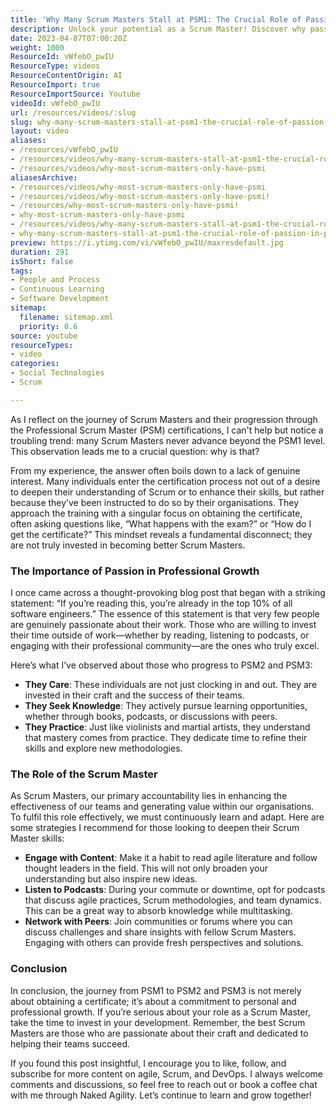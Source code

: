 ```yaml
---
title: 'Why Many Scrum Masters Stall at PSM1: The Crucial Role of Passion in Professional Growth'
description: Unlock your potential as a Scrum Master! Discover why passion fuels progression from PSM1 to PSM2 and PSM3 in our latest blog post.
date: 2023-04-07T07:00:20Z
weight: 1000
ResourceId: vWfebO_pwIU
ResourceType: videos
ResourceContentOrigin: AI
ResourceImport: true
ResourceImportSource: Youtube
videoId: vWfebO_pwIU
url: /resources/videos/:slug
slug: why-many-scrum-masters-stall-at-psm1-the-crucial-role-of-passion-in-professional-growth
layout: video
aliases:
- /resources/vWfebO_pwIU
- /resources/videos/why-many-scrum-masters-stall-at-psm1-the-crucial-role-of-passion-in-professional-growth
- /resources/videos/why-most-scrum-masters-only-have-psmi
aliasesArchive:
- /resources/videos/why-most-scrum-masters-only-have-psmi
- /resources/videos/why-most-scrum-masters-only-have-psmi!
- /resources/why-most-scrum-masters-only-have-psmi!
- why-most-scrum-masters-only-have-psmi
- /resources/videos/why-many-scrum-masters-stall-at-psm1-the-crucial-role-of-passion-in-professional-growth
- why-many-scrum-masters-stall-at-psm1-the-crucial-role-of-passion-in-professional-growth
preview: https://i.ytimg.com/vi/vWfebO_pwIU/maxresdefault.jpg
duration: 291
isShort: false
tags:
- People and Process
- Continuous Learning
- Software Development
sitemap:
  filename: sitemap.xml
  priority: 0.6
source: youtube
resourceTypes:
- video
categories:
- Social Technologies
- Scrum

---
```

As I reflect on the journey of Scrum Masters and their progression through the Professional Scrum Master (PSM) certifications, I can't help but notice a troubling trend: many Scrum Masters never advance beyond the PSM1 level. This observation leads me to a crucial question: why is that? 

From my experience, the answer often boils down to a lack of genuine interest. Many individuals enter the certification process not out of a desire to deepen their understanding of Scrum or to enhance their skills, but rather because they’ve been instructed to do so by their organisations. They approach the training with a singular focus on obtaining the certificate, often asking questions like, “What happens with the exam?” or “How do I get the certificate?” This mindset reveals a fundamental disconnect; they are not truly invested in becoming better Scrum Masters.

### The Importance of Passion in Professional Growth

I once came across a thought-provoking blog post that began with a striking statement: “If you’re reading this, you’re already in the top 10% of all software engineers.” The essence of this statement is that very few people are genuinely passionate about their work. Those who are willing to invest their time outside of work—whether by reading, listening to podcasts, or engaging with their professional community—are the ones who truly excel. 

Here’s what I’ve observed about those who progress to PSM2 and PSM3:

- **They Care**: These individuals are not just clocking in and out. They are invested in their craft and the success of their teams.
- **They Seek Knowledge**: They actively pursue learning opportunities, whether through books, podcasts, or discussions with peers.
- **They Practice**: Just like violinists and martial artists, they understand that mastery comes from practice. They dedicate time to refine their skills and explore new methodologies.

### The Role of the Scrum Master

As Scrum Masters, our primary accountability lies in enhancing the effectiveness of our teams and generating value within our organisations. To fulfil this role effectively, we must continuously learn and adapt. Here are some strategies I recommend for those looking to deepen their Scrum Master skills:

- **Engage with Content**: Make it a habit to read agile literature and follow thought leaders in the field. This will not only broaden your understanding but also inspire new ideas.
- **Listen to Podcasts**: During your commute or downtime, opt for podcasts that discuss agile practices, Scrum methodologies, and team dynamics. This can be a great way to absorb knowledge while multitasking.
- **Network with Peers**: Join communities or forums where you can discuss challenges and share insights with fellow Scrum Masters. Engaging with others can provide fresh perspectives and solutions.

### Conclusion

In conclusion, the journey from PSM1 to PSM2 and PSM3 is not merely about obtaining a certificate; it’s about a commitment to personal and professional growth. If you’re serious about your role as a Scrum Master, take the time to invest in your development. Remember, the best Scrum Masters are those who are passionate about their craft and dedicated to helping their teams succeed.

If you found this post insightful, I encourage you to like, follow, and subscribe for more content on agile, Scrum, and DevOps. I always welcome comments and discussions, so feel free to reach out or book a coffee chat with me through Naked Agility. Let’s continue to learn and grow together!
